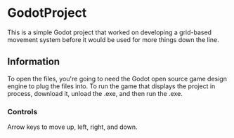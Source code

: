 # GodotProject
This is a simple Godot project that worked on developing a grid-based movement system before it would be used for more things down the line.
## Information
To open the files, you're going to need the Godot open source game design engine to plug the files into.
To run the game that displays the project in process, download it, unload the .exe, and then run the .exe.
### Controls
Arrow keys to move up, left, right, and down.
